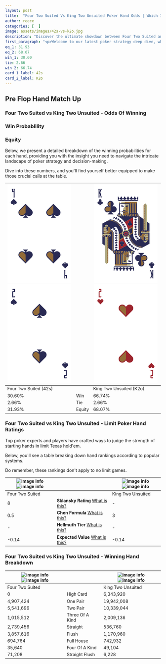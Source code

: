 ```yaml
---
layout: post
title:  "Four Two Suited Vs King Two Unsuited Poker Hand Odds | Which Is The Better Hand In Poker? A Complete Guide"
author: reece
categories: [  ]
image: assets/images/42s-vs-k2o.jpg
description: "Discover the ultimate showdown between Four Two Suited and King Two Unsuited in poker! Uncover the odds, strategies, and scenarios where one hand triumphs over the other. Get ready to up your poker game with this thrilling analysis."
first_paragraph: "<p>Welcome to our latest poker strategy deep dive, where we're pitting two distinct hands against each other in a high-stakes showdown: Four Two Suited vs King Two Unsuited.</p><p>In the dynamic world of poker, every decision counts, and knowing which hand holds the upper hand is key to your success at the table.</p><p>In this article, we'll dissect these two hands, explore the scenarios where one dominates the other, and equip you with the knowledge to make strategic choices that can tip the odds in your favor.</p><p>Get ready to unravel the intriguing dynamics of these poker hands and elevate your game to new heights.</p>"
eq_1: 31.93
eq_2: 68.07
win_1: 30.60
tie: 2.66
win_2: 66.74
card_1_label: 42s
card_2_label: K2o
---
```




[comment]: # (sp0)

## Pre Flop Hand Match Up

<div class="table hand-ratings" markdown="1"> 



### Four Two Suited vs King Two Unsuited - Odds Of Winning


  
<div class="row graphs"> 
<div class="col-lg-6">
    <h3>Win Probablility</h3>
    <canvas id="WinChart"></canvas>
</div>
<div class="col-lg-6">
    <h3>Equity</h3>
    <canvas id="EquityChart"></canvas>
</div>
</div>

  Below, we present a detailed breakdown of the winning probabilities for each hand, providing you with the insight you need to navigate the intricate landscape of poker strategy and decision-making. 

Dive into these numbers, and you'll find yourself better equipped to make those crucial calls at the table.


    
| ![image info](assets/images/hand1/4.png) ![image info](assets/images/hand1/2.png) |  | ![image info](assets/images/hand2/k.png) ![image info](assets/images/hand2/2o.png) |
| -------- | -------- | -------- |
| Four Two Suited (42s) |  | King Two Unsuited (K2o) |
| 30.60% | Win | 66.74% |
| 2.66% | Tie | 2.66% |
| 31.93% | Equity | 68.07% |




[comment]: # (sp1)



### Four Two Suited vs King Two Unsuited - Limit Poker Hand Ratings

Top poker experts and players have crafted ways to judge the strength of starting hands in limit Texas hold'em. 

Below, you'll see a table breaking down hand rankings according to popular systems. 

Do remember, these rankings don't apply to no limit games.


    
| ![image info](https://www.riverpairs.com/assets/images/hand1/4.png) ![image info](https://www.riverpairs.com/assets/images/hand1/2.png) |  | ![image info](https://www.riverpairs.com/assets/images/hand2/k.png) ![image info](https://www.riverpairs.com/assets/images/hand2/2o.png) |
| -------- | -------- | -------- |
| Four Two Suited |  | King Two Unsuited |
| 8 | **Sklansky Rating** [What is this?](/sklansky-rating-explained) | - |
| 0.5 | **Chen Formula** [What is this?](/chen-formula-explained) | 3 |
| - | **Hellmuth Tier** [What is this?](/Hellmuth-tier-explained) | - |
| -0.14 | **Expected Value** [What is this?](/expected-value-explained) | -0.14 |




[comment]: # (sp2)



### Four Two Suited vs King Two Unsuited - Winning Hand Breakdown


    
| ![image info](https://www.riverpairs.com/assets/images/hand1/4.png) ![image info](https://www.riverpairs.com/assets/images/hand1/2.png) |  | ![image info](https://www.riverpairs.com/assets/images/hand2/k.png) ![image info](https://www.riverpairs.com/assets/images/hand2/2o.png) |
| -------- | -------- | -------- |
| Four Two Suited |  | King Two Unsuited |
| 0 | High Card | 6,343,920 |
| 4,907,424 | One Pair | 19,942,008 |
| 5,541,696 | Two Pair | 10,339,044 |
| 1,015,512 | Three Of A Kind | 2,009,136 |
| 2,739,456 | Straight | 536,760 |
| 3,857,616 | Flush | 1,170,960 |
| 694,764 | Full House | 742,932 |
| 35,640 | Four Of A Kind | 49,104 |
| 71,208 | Straight Flush | 6,228 |




[comment]: # (sp3)



</div>

[comment]: # (sp4)



[comment]: # (sp5)

